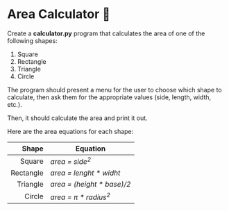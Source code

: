 # Area Calculator 📐
Create a **calculator.py** program that calculates the area of one of the following shapes:

1. Square
2. Rectangle
3. Triangle
4. Circle

The program should present a menu for the user to choose which shape to calculate, then ask them for the appropriate values (side, length, width, etc.).

Then, it should calculate the area and print it out.

Here are the area equations for each shape:

| Shape     | Equation                        |
|----------:|---------------------------------|
| Square    | _area = side<sup>2</sup>_       |
| Rectangle | _area = lenght * widht_         |
| Triangle  | _area = (height * base)/2_      |
| Circle    | _area = π * radius<sup>2</sup>_ |

